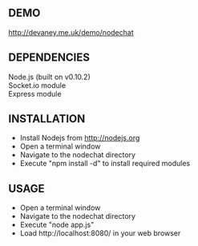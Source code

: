 DEMO
--------------

http://devaney.me.uk/demo/nodechat

DEPENDENCIES
--------------

Node.js (built on v0.10.2)  
Socket.io module  
Express module

INSTALLATION
--------------

* Install Nodejs from http://nodejs.org
* Open a terminal window
* Navigate to the nodechat directory
* Execute "npm install -d" to install required modules

USAGE
--------------

* Open a terminal window
* Navigate to the nodechat directory
* Execute "node app.js"
* Load http://localhost:8080/ in your web browser